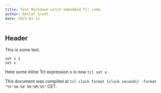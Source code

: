 ```yaml
---
title: Test Markdown witch embedded Tcl code.
author: Detlef Groth
date: 2023-01-11
---
```


## Header

This is some text.

```{.tcl}
set x 1
set x
```

Here some inline Tcl expression x is now `tcl set x`. 

This document was compiled at `tcl clock format [clock seconds] -format "%Y-%m-%d %H:%M:%S"` CET.
